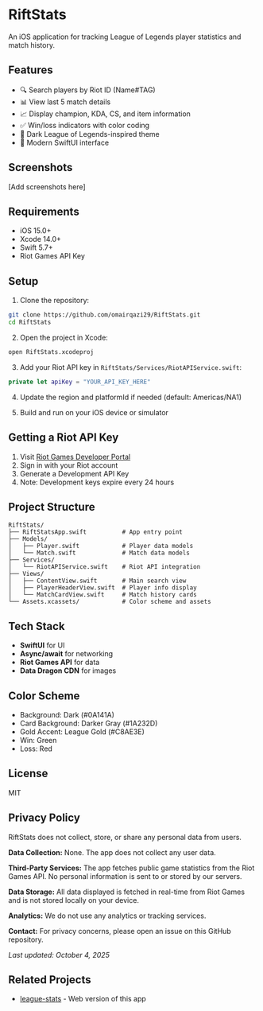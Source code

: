 # RiftStats

An iOS application for tracking League of Legends player statistics and match history.

## Features

- 🔍 Search players by Riot ID (Name#TAG)
- 📊 View last 5 match details
- 📈 Display champion, KDA, CS, and item information
- ✅ Win/loss indicators with color coding
- 🎨 Dark League of Legends-inspired theme
- 📱 Modern SwiftUI interface

## Screenshots

[Add screenshots here]

## Requirements

- iOS 15.0+
- Xcode 14.0+
- Swift 5.7+
- Riot Games API Key

## Setup

1. Clone the repository:
```bash
git clone https://github.com/omairqazi29/RiftStats.git
cd RiftStats
```

2. Open the project in Xcode:
```bash
open RiftStats.xcodeproj
```

3. Add your Riot API key in `RiftStats/Services/RiotAPIService.swift`:
```swift
private let apiKey = "YOUR_API_KEY_HERE"
```

4. Update the region and platformId if needed (default: Americas/NA1)

5. Build and run on your iOS device or simulator

## Getting a Riot API Key

1. Visit [Riot Games Developer Portal](https://developer.riotgames.com/)
2. Sign in with your Riot account
3. Generate a Development API Key
4. Note: Development keys expire every 24 hours

## Project Structure

```
RiftStats/
├── RiftStatsApp.swift          # App entry point
├── Models/
│   ├── Player.swift            # Player data models
│   └── Match.swift             # Match data models
├── Services/
│   └── RiotAPIService.swift    # Riot API integration
├── Views/
│   ├── ContentView.swift       # Main search view
│   ├── PlayerHeaderView.swift  # Player info display
│   └── MatchCardView.swift     # Match history cards
└── Assets.xcassets/            # Color scheme and assets
```

## Tech Stack

- **SwiftUI** for UI
- **Async/await** for networking
- **Riot Games API** for data
- **Data Dragon CDN** for images

## Color Scheme

- Background: Dark (#0A141A)
- Card Background: Darker Gray (#1A232D)
- Gold Accent: League Gold (#C8AE3E)
- Win: Green
- Loss: Red

## License

MIT

## Privacy Policy

RiftStats does not collect, store, or share any personal data from users.

**Data Collection:** None. The app does not collect any user data.

**Third-Party Services:** The app fetches public game statistics from the Riot Games API. No personal information is sent to or stored by our servers.

**Data Storage:** All data displayed is fetched in real-time from Riot Games and is not stored locally on your device.

**Analytics:** We do not use any analytics or tracking services.

**Contact:** For privacy concerns, please open an issue on this GitHub repository.

*Last updated: October 4, 2025*

## Related Projects

- [league-stats](https://github.com/omairqazi29/league-stats) - Web version of this app
